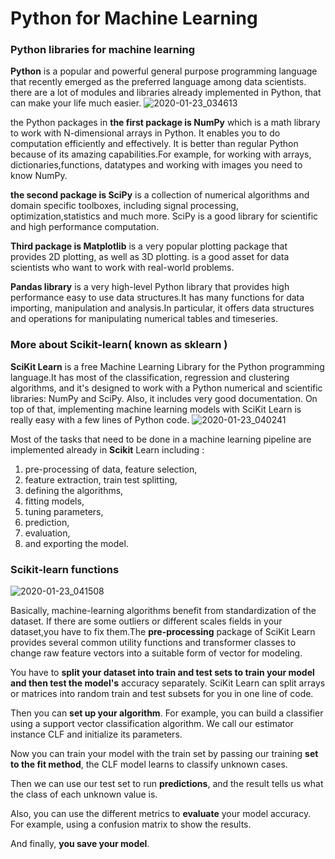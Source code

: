 # Python for Machine Learning
### Python libraries for machine learning
**Python** is a popular and powerful general purpose programming language that recently emerged as the preferred language among data scientists.
there are a lot of modules and libraries already implemented in Python, that can make your life much easier.
![2020-01-23_034613](https://user-images.githubusercontent.com/46414243/72950109-0618d900-3d93-11ea-8cdf-f2e2cfe009b8.png)

the Python packages in **the first package is NumPy** which is a math library to work with N-dimensional arrays in Python. It enables you to do computation efficiently and effectively. It is better than regular Python because of its amazing capabilities.For example, for working with arrays, dictionaries,functions, datatypes and working with images you need to know NumPy.

**the second package is SciPy** is a collection of numerical algorithms and domain specific toolboxes, including signal processing, optimization,statistics and much more. SciPy is a good library for scientific and high performance computation.

**Third package is  Matplotlib** is a very popular plotting package that provides 2D plotting, as well as 3D plotting.
is a good asset for data scientists who want to work with real-world problems.

**Pandas library** is a very high-level Python library that provides high performance easy to use data structures.It has many functions for data importing, manipulation and analysis.In particular, it offers data structures and operations for manipulating numerical tables and timeseries.


### More about Scikit-learn( known as sklearn )
**SciKit Learn** is a free Machine Learning Library for the Python programming language.It has most of the classification, regression and clustering algorithms, and it's designed to work with a Python numerical and scientific libraries: NumPy and SciPy. Also, it includes very good documentation. On top of that, implementing machine learning models with SciKit Learn is really easy with a few lines of Python code.
![2020-01-23_040241](https://user-images.githubusercontent.com/46414243/72950953-7b85a900-3d95-11ea-9733-ca349499c56c.png)

Most of the tasks that need to be done in a machine learning pipeline are implemented already in **Scikit** Learn including :
1. pre-processing of data, feature selection, 
2. feature extraction, train test splitting, 
3. defining the algorithms, 
4. fitting models, 
5. tuning parameters, 
6. prediction, 
7. evaluation, 
8. and exporting the model.
### Scikit-learn functions
![2020-01-23_041508](https://user-images.githubusercontent.com/46414243/72951447-0ca94f80-3d97-11ea-858f-b01ae514e93e.png)

Basically, machine-learning algorithms benefit from standardization of the dataset. If there are some outliers or different scales fields in your dataset,you have to fix them.The **pre-processing** package of SciKit Learn provides several common utility functions and transformer classes to change raw feature vectors into a suitable form of vector for modeling.

You have to **split your dataset into train and test sets to train your model and then test the model's** accuracy separately. 
SciKit Learn can split arrays or matrices into random train and test subsets for you in one line of code. 

Then you can **set up your algorithm**. For example, you can build a classifier using a support vector classification algorithm. We call our estimator instance CLF and initialize its parameters. 

Now you can train your model with the train set by passing our training **set to the fit method**, the CLF model learns to classify unknown cases.

Then we can use our test set to run **predictions**, and the result tells us what the class of each unknown value is.

Also, you can use the different metrics to **evaluate** your model accuracy. For example, using a confusion matrix to show the results.

And finally, **you save your model**. 



